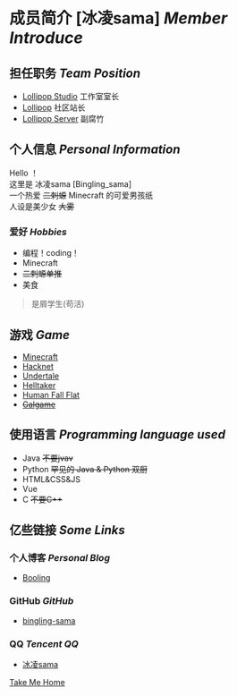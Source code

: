 # 成员简介 [冰凌sama] *Member Introduce*

## 担任职务 *Team Position*

- [Lollipop Studio](/) 工作室室长
- [Lollipop]() 社区站长
- [Lollipop Server]() 副腐竹

## 个人信息 *Personal Information*

Hello ！   
这里是 冰凌sama [Bingling_sama]    
一个热爱 ~~二刺螈~~ Minecraft 的可爱男孩纸   
人设是美少女 ~~大雾~~   

### 爱好 *Hobbies* 

- 编程！coding！
- Minecraft
- ~~二刺螈单推~~
- 美食
> 是屑学生(苟活)

## 游戏 *Game*

- [Minecraft](https://minecraft.net)
- [Hacknet](https://store.steampowered.com/app/365450/Hacknet)
- [Undertale](https://store.steampowered.com/app/391540/Undertale)
- [Helltaker](https://store.steampowered.com/app/1289310/Helltaker)
- [Human Fall Flat](https://store.steampowered.com/app/477160/__Human_Fall_Flat)
- ~~[Galgame](bushi)~~

## 使用语言 *Programming language used*

- Java ~~不要jvav~~
- Python ~~罕见的 Java & Python 双厨~~
- HTML&CSS&JS
- Vue
- C ~~不要C++~~

## 亿些链接 *Some Links*

### 个人博客 *Personal Blog*

- [Booling](https://www.booling.cn/)

### GitHub *GitHub*

- [bingling-sama](https://github.com/bingling-sama/)

### QQ *Tencent QQ*

- [冰凌sama](http://wpa.qq.com/msgrd?v=3&uin=2082152212&site=qq&menu=yes)

[Take Me Home](/)


